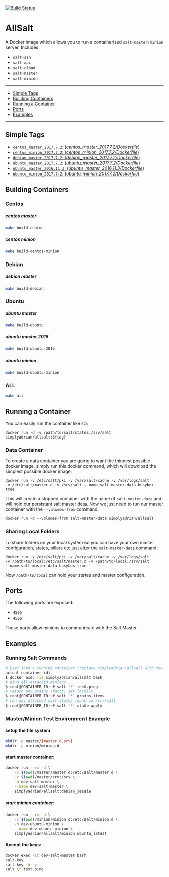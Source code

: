 [![Build Status](https://travis-ci.org/intuitivetechnologygroup/allsalt.svg?branch=master)](https://travis-ci.org/intuitivetechnologygroup/allsalt)

# AllSalt

A Docker image which allows you to run a containerised `salt-master/minion` server.
Includes:

* `salt-ssh`
* `salt-api`
* `salt-cloud`
* `salt-master`
* `salt-minion`

---

* [Simple Tags](#simple-tags)
* [Building Containers](#building-containers)
* [Running a Container](#running-container)
* [Ports](#ports)
* [Examples](#examples)

---

## <a name="simple-tags"></a> Simple Tags

- [`centos_master_2017.7.2`: (*centos_master_2017.7.2/Dockerfile*)](https://github.com/simplyadrian/allsalt/blob/master/centos/master/Dockerfile)
- [`centos_minion_2017.7.2`: (*centos_minion_2017.7.2/Dockerfile*)](https://github.com/simplyadrian/allsalt/blob/master/centos/minion/Dockerfile)
- [`debian_master_2017.7.2`: (*debian_master_2017.7.2/Dockerfile*)](https://github.com/simplyadrian/allsalt/blob/master/debian/Dockerfile)
- [`ubuntu_master_2017.7.2`: (*ubuntu_master_2017.7.2/Dockerfile*)](https://github.com/simplyadrian/allsalt/blob/master/ubuntu/master-xenial/Dockerfile)
- [`ubuntu_master_2016.11.3`: (*ubuntu_master_2016.11.3/Dockerfile*)](https://github.com/simplyadrian/allsalt/blob/master/ubuntu/master-2016.11.3/Dockerfile)
- [`ubuntu_minion_2017.7.2`: (*ubuntu_minion_2017.7.2/Dockerfile*)](https://github.com/simplyadrian/allsalt/blob/master/ubuntu/minion/Dockerfile)


## <a name="building-containers"></a> Building Containers

### Centos

##### centos master

```bash
make build-centos
```

##### centos minion

```bash
make build-centos-minion
```

### Debian

##### debian master

```bash
make build-debian
```

### Ubuntu

##### ubuntu master

```bash
make build-ubuntu
```

##### ubuntu master 2016

```bash
make build-ubuntu-2016
```

##### ubuntu minion

```bash
make build-ubuntu-minion
```

### ALL

```bash
make all
```

## <a name="running-container"></a> Running a Container

You can easily run the container like so:

    docker run -d -v /path/to/salt/states:/srv/salt simplyadrian/allsalt:${tag}

### Data Container

To create a data container you are going to want the thinnest possible docker
image, simply run this docker command, which will download the simplest possible
docker image:

    docker run -v /etc/salt/pki -v /var/salt/cache -v /var/logs/salt
    -v /etc/salt/master.d -v /srv/salt --name salt-master-data busybox true

This will create a stopped container with the name of `salt-master-data` and
will hold our persistant salt master data. Now we just need to run our master
container with the `--volumes-from` command:

    docker run -d --volumes-from salt-master-data simplyadrian/allsalt

### Sharing Local Folders

To share folders on your local system so you can have your own master
configuration, states, pillars etc just alter the `salt-master-data`
command:

    docker run -v /etc/salt/pki -v /var/salt/cache -v /var/logs/salt
    -v /path/to/local:/etc/salt/master.d -v /path/to/local:/srv/salt
    --name salt-master-data busybox true

Now `/path/to/local` can hold your states and master configuration.


## <a name="ports"></a> Ports

The following ports are exposed:

 * `4505`
 * `4506`

These ports allow minions to communicate with the Salt Master.


## <a name="examples"></a> Examples

### Running Salt Commands

```bash
# Exec into a running container (replace simplyadrian/allsalt with the
actual container id)
$ docker exec -it simplyadrian/allsalt bash
# ping all attached minions
$ root@CONTAINER_ID:~# salt '*' test.ping
# return any grains (facts) set locally.
$ root@CONTAINER_ID:~# salt '*' grains.items
# run any attached salt states found in /srv/salt
$ root@CONTAINER_ID:~# salt '*' state.apply
```


### Master/Minion Test Environment Example

#### setup the file system

```bash
mkdir -p master/{master.d,srv}
mkdir -p minion/minion.d
```

#### start master container:

```bash
docker run --rm -d \
    -v $(pwd)/master/master.d:/etc/salt/master.d \
    -v $(pwd)/master/srv:/srv \
    -h dev-salt-master \
    --name dev-salt-master \
    simplyadrian/allsalt:debian_jessie
```

##### start minion container:

```bash
docker run --rm -d \
    -v $(pwd)/minion/minion.d:/etc/salt/minion.d \
    -h dev-ubuntu-minion \
    --name dev-ubuntu-minion \
    simplyadrian/allsalt/minion:ubuntu_latest
```

#### Accept the keys:

```bash
docker exec -it dev-salt-master bash
salt-key
salt-key -A -y
salt \* test.ping
```
